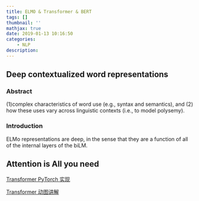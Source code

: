 ```yaml
---
title: ELMO & Transformer & BERT
tags: []
thumbnail: ''
mathjax: true
date: 2019-01-13 10:16:50
categories:
	- NLP
description:
---
```


## Deep contextualized word representations

### Abstract

(1)complex characteristics of word use (e.g., syntax and semantics), and (2) how these uses vary across linguistic contexts (i.e., to model polysemy).

### Introduction

ELMo representations are deep, in the sense that they are a function of all of the internal layers of the biLM.

## Attention is All you need

[Transformer PyTorch 实现](http://nlp.seas.harvard.edu/2018/04/03/attention.html)

[Transformer 动图讲解](https://jalammar.github.io/illustrated-transformer/)

